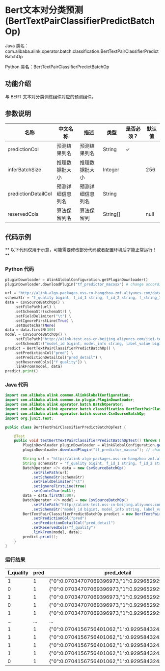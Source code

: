 # Bert文本对分类预测 (BertTextPairClassifierPredictBatchOp)
Java 类名：com.alibaba.alink.operator.batch.classification.BertTextPairClassifierPredictBatchOp

Python 类名：BertTextPairClassifierPredictBatchOp


## 功能介绍

与 BERT 文本对分类训练组件对应的预测组件。


## 参数说明

| 名称 | 中文名称 | 描述 | 类型 | 是否必须？ | 默认值 |
| --- | --- | --- | --- | --- | --- |
| predictionCol | 预测结果列名 | 预测结果列名 | String | ✓ |  |
| inferBatchSize | 推理数据批大小 | 推理数据批大小 | Integer |  | 256 |
| predictionDetailCol | 预测详细信息列名 | 预测详细信息列名 | String |  |  |
| reservedCols | 算法保留列名 | 算法保留列 | String[] |  | null |

## 代码示例

** 以下代码仅用于示意，可能需要修改部分代码或者配置环境后才能正常运行！**

### Python 代码
```python
pluginDownloader = AlinkGlobalConfiguration.getPluginDownloader()
pluginDownloader.downloadPlugin("tf_predictor_macosx") # change according to system type

url = "http://alink-algo-packages.oss-cn-hangzhou-zmf.aliyuncs.com/data/MRPC/train.tsv"
schemaStr = "f_quality bigint, f_id_1 string, f_id_2 string, f_string_1 string, f_string_2 string"
data = CsvSourceBatchOp() \
    .setFilePath(url) \
    .setSchemaStr(schemaStr) \
    .setFieldDelimiter("\t") \
    .setIgnoreFirstLine(True) \
    .setQuoteChar(None)
data = data.firstN(300)
model = CsvSourceBatchOp() \
    .setFilePath("http://alink-test.oss-cn-beijing.aliyuncs.com/jiqi-temp/tf_ut_files/bert_text_pair_classifier_model.csv") \
    .setSchemaStr("model_id bigint, model_info string, label_value bigint")
predict = BertTextPairClassifierPredictBatchOp() \
    .setPredictionCol("pred") \
    .setPredictionDetailCol("pred_detail") \
    .setReservedCols(["f_quality"]) \
    .linkFrom(model, data)
predict.print()
```

### Java 代码
```java
import com.alibaba.alink.common.AlinkGlobalConfiguration;
import com.alibaba.alink.common.io.plugin.PluginDownloader;
import com.alibaba.alink.operator.batch.BatchOperator;
import com.alibaba.alink.operator.batch.classification.BertTextPairClassifierPredictBatchOp;
import com.alibaba.alink.operator.batch.source.CsvSourceBatchOp;
import org.junit.Test;

public class BertTextPairClassifierPredictBatchOpTest {

	@Test
	public void testBertTextPairClassifierPredictBatchOpTest() throws Exception {
		PluginDownloader pluginDownloader = AlinkGlobalConfiguration.getPluginDownloader();
		pluginDownloader.downloadPlugin("tf_predictor_macosx"); // change according to system type

		String url = "http://alink-algo-packages.oss-cn-hangzhou-zmf.aliyuncs.com/data/MRPC/train.tsv";
		String schemaStr = "f_quality bigint, f_id_1 string, f_id_2 string, f_string_1 string, f_string_2 string";
		BatchOperator <?> data = new CsvSourceBatchOp()
			.setFilePath(url)
			.setSchemaStr(schemaStr)
			.setFieldDelimiter("\t")
			.setIgnoreFirstLine(true)
			.setQuoteChar(null);
		data = data.firstN(300);
		BatchOperator <?> model = new CsvSourceBatchOp()
			.setFilePath("http://alink-test.oss-cn-beijing.aliyuncs.com/jiqi-temp/tf_ut_files/bert_text_pair_classifier_model.csv")
			.setSchemaStr("model_id bigint, model_info string, label_value bigint");
		BertTextPairClassifierPredictBatchOp predict = new BertTextPairClassifierPredictBatchOp()
			.setPredictionCol("pred")
			.setPredictionDetailCol("pred_detail")
			.setReservedCols("f_quality")
			.linkFrom(model, data);
		predict.print();
	}
}
```

### 运行结果
|f_quality|pred                                             |pred_detail|
|---------|-------------------------------------------------|-----------|
|1        |1                                                |{"0":0.07034707069396973,"1":0.9296529293060303}|
|0        |1                                                |{"0":0.07034707069396973,"1":0.9296529293060303}|
|1        |1                                                |{"0":0.07034707069396973,"1":0.9296529293060303}|
|0        |1                                                |{"0":0.07034707069396973,"1":0.9296529293060303}|
|1        |1                                                |{"0":0.07034707069396973,"1":0.9296529293060303}|
|...      |...                                              |...        |
|1        |1                                                |{"0":0.0704156756401062,"1":0.9295843243598938}|
|1        |1                                                |{"0":0.0704156756401062,"1":0.9295843243598938}|
|1        |1                                                |{"0":0.0704156756401062,"1":0.9295843243598938}|
|1        |1                                                |{"0":0.0704156756401062,"1":0.9295843243598938}|
|0        |1                                                |{"0":0.0704156756401062,"1":0.9295843243598938}|
